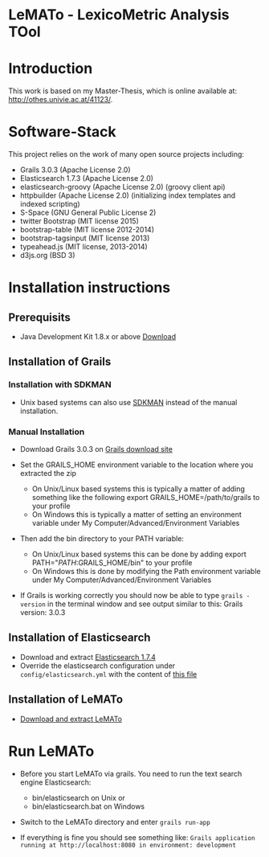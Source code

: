LeMATo - LexicoMetric Analysis TOol
===================================

# Introduction

This work is based on my Master-Thesis, which is online available at: http://othes.univie.ac.at/41123/.

# Software-Stack #

This project relies on the work of many open source projects including:

* Grails 3.0.3 (Apache License 2.0)
* Elasticsearch 1.7.3 (Apache License 2.0)
* elasticsearch-groovy (Apache License 2.0) (groovy client api)
* httpbuilder (Apache License 2.0) (initializing index templates and indexed scripting)
* S-Space (GNU General Public License 2)
* twitter Bootstrap (MIT license 2015)
* bootstrap-table (MIT license 2012-2014)
* bootstrap-tagsinput (MIT license 2013)
* typeahead.js (MIT license, 2013-2014)
* d3js.org (BSD 3)

# Installation instructions 

## Prerequisits 

* Java Development Kit 1.8.x or above [Download](http://www.oracle.com/technetwork/java/javase/downloads/jdk8-downloads-2133151.html)

## Installation of Grails 

### Installation with SDKMAN

* Unix based systems can also use [SDKMAN](http://sdkman.io/) instead of the manual installation.

### Manual Installation

* Download Grails 3.0.3 on [Grails download site](https://grails.org/download.html)
* Set the GRAILS_HOME environment variable to the location where you extracted the zip

	* On Unix/Linux based systems this is typically a matter of adding something like the following export GRAILS_HOME=/path/to/grails to your profile	
	* On Windows this is typically a matter of setting an environment variable under My Computer/Advanced/Environment Variables

* Then add the bin directory to your PATH variable:
  * On Unix/Linux based systems this can be done by adding export PATH="$PATH:$GRAILS_HOME/bin" to your profile
  * On Windows this is done by modifying the Path environment variable under My Computer/Advanced/Environment Variables

* If Grails is working correctly you should now be able to type `grails -version` in the terminal window and see output similar to this: Grails version: 3.0.3

## Installation of Elasticsearch 

* Download and extract [Elasticsearch 1.7.4](https://www.elastic.co/downloads/past-releases/elasticsearch-1-7-4)
* Override the elasticsearch configuration under `config/elasticsearch.yml` with the content of  [this file](https://github.com/perdacherMartin/LeMATo/blob/master/elasticsearch/elasticsearch.yml)

## Installation of LeMATo 

* [Download and extract LeMATo](https://github.com/perdacherMartin/LeMATo/archive/master.zip)

# Run LeMATo 

* Before you start LeMATo via grails. You need to run the text search engine Elasticsearch: 
	* bin/elasticsearch on Unix or 
	* bin/elasticsearch.bat on Windows

* Switch to the LeMATo directory and enter `grails run-app`

* If everything is fine you should see something like: `Grails application running at http://localhost:8080 in environment: development`
